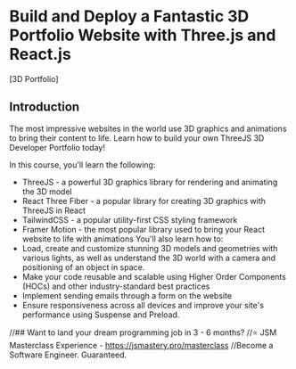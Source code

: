 # Build and Deploy a Fantastic 3D Portfolio Website with Three.js and React.js
[3D Portfolio]

## Introduction
The most impressive websites in the world use 3D graphics and animations to bring their content to life. Learn how to build your own ThreeJS 3D Developer Portfolio today! 
 
In this course, you'll learn the following:
- ThreeJS - a powerful 3D graphics library for rendering and animating the 3D model
- React Three Fiber - a popular library for creating 3D graphics with ThreeJS in React
- TailwindCSS - a popular utility-first CSS styling framework
- Framer Motion - the most popular library used to bring your React website to life with animations
You'll also learn how to:
- Load, create and customize stunning 3D models and geometries with various lights, as well as understand the 3D world with a camera and positioning of an object in space.
- Make your code reusable and scalable using Higher Order Components (HOCs) and other industry-standard best practices
- Implement sending emails through a form on the website
- Ensure responsiveness across all devices and improve your site's performance using Suspense and Preload.

//## Want to land your dream programming job in 3 - 6 months?
//⭐ JSM Masterclass Experience - https://jsmastery.pro/masterclass
//Become a Software Engineer. Guaranteed.
